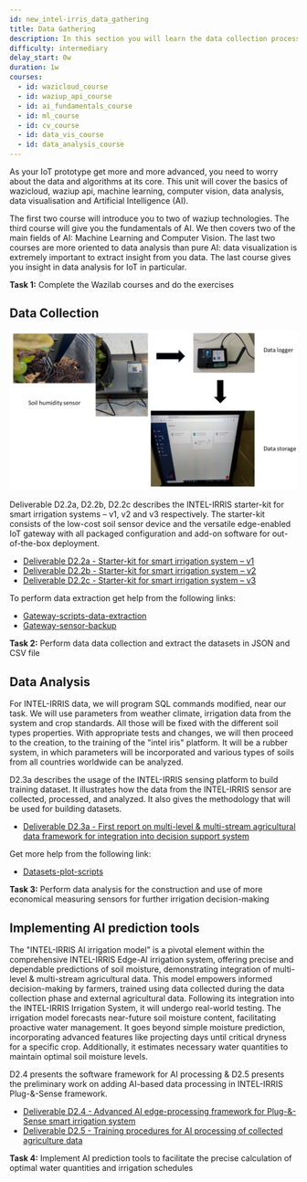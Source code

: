 ```yaml
---
id: new_intel-irris_data_gathering
title: Data Gathering
description: In this section you will learn the data collection process
difficulty: intermediary
delay_start: 0w
duration: 1w
courses:
  - id: wazicloud_course
  - id: waziup_api_course
  - id: ai_fundamentals_course
  - id: ml_course
  - id: cv_course
  - id: data_vis_course
  - id: data_analysis_course
---
```


As your IoT prototype get more and more advanced, you need to worry about the data and algorithms at its core. This unit will cover the basics of wazicloud, waziup api, machine learning, computer vision, data analysis, data visualisation and Artificial Intelligence (AI).


The first two course will introduce you to two of waziup technologies. The third course will give you the fundamentals of AI. We then covers two of the main fields of AI: Machine Learning and Computer Vision. The last two courses are more oriented to data analysis than pure AI: data visualization is extremely important to extract insight from you data. The last course gives you insight in data analysis for IoT in particular.

<alert type='success'><b>Task 1:</b> Complete the Wazilab courses and do the exercises</alert>

Data Collection
------------------------
![alt text](img/data_collection.png)

Deliverable D2.2a, D2.2b, D2.2c describes the INTEL-IRRIS starter-kit for smart irrigation systems – v1, v2 and v3 respectively. The starter-kit consists of the low-cost soil sensor device and the versatile edge-enabled IoT gateway with all packaged configuration and add-on software for out-of-the-box deployment.

   - [Deliverable D2.2a - Starter-kit for smart irrigation system – v1](https://intel-irris.eu/wp-content/uploads/2022/06/D2.2a.pdf)
   - [Deliverable D2.2b - Starter-kit for smart irrigation system – v2](https://intel-irris.eu/wp-content/uploads/2023/07/D2.2b.pdf)
   - [Deliverable D2.2c - Starter-kit for smart irrigation system – v3](https://intel-irris.eu/wp-content/uploads/2024/02/D2.2c-lr.pdf)



   
   To perform data extraction get help from the following links:
   - [Gateway-scripts-data-extraction](https://github.com/CongducPham/PRIMA-Intel-IrriS/blob/main/Gateway/scripts/data-extraction/README.md)
   - [Gateway-sensor-backup](https://github.com/CongducPham/PRIMA-Intel-IrriS/blob/main/Gateway/sensor-backup/README.md)

<alert type='success'><b>Task 2:</b> Perform data data collection and extract the datasets in JSON and CSV file</alert>

Data Analysis
----------------------------------------------------------------

For INTEL-IRRIS data, we will program SQL commands modified, near our task. We will use
parameters from weather climate, irrigation data from the system and crop standards. All those will
be fixed with the different soil types properties. With appropriate tests and changes, we will then
proceed to the creation, to the training of the "intel iris" platform. It will be a rubber system, in which
parameters will be incorporated and various types of soils from all countries worldwide can be
analyzed.

D2.3a describes the usage of the INTEL-IRRIS sensing platform to build training dataset. It illustrates how the data from the INTEL-IRRIS sensor are collected, processed, and analyzed. It also gives the
methodology that will be used for building datasets.

- [Deliverable D2.3a - First report on multi-level & multi-stream agricultural
data framework for integration into decision support
system
](https://intel-irris.eu/wp-content/uploads/2023/01/D2.3a.pdf)

Get more help from the following link:
   - [Datasets-plot-scripts](https://github.com/CongducPham/PRIMA-Intel-IrriS/blob/main/Datasets/plot_scripts/README.md)

<alert type='success'><b>Task 3:</b> Perform data analysis  for the construction and use of more economical measuring sensors for further irrigation
decision-making </alert>


Implementing AI prediction tools
------------------------------------------------

The "INTEL-IRRIS AI irrigation model" is a pivotal element within the comprehensive INTEL-IRRIS Edge-AI irrigation system, offering precise and dependable predictions of soil moisture, demonstrating integration of multi-level & multi-stream agricultural data. This model empowers informed
decision-making by farmers, trained using data collected during the data collection phase and external agricultural data. Following its integration into the INTEL-IRRIS Irrigation System, it will undergo real-world testing.
The irrigation model forecasts near-future soil moisture content, facilitating proactive water management. It goes beyond simple moisture prediction, incorporating advanced features like projecting days until critical dryness for a specific crop. Additionally, it estimates
necessary water quantities to maintain optimal soil moisture levels.

D2.4 presents the software framework for
AI processing & D2.5 presents the preliminary work on adding AI-based data processing in INTEL-IRRIS
Plug-&-Sense framework.

- [Deliverable D2.4 - Advanced AI edge-processing framework for
Plug-&-Sense smart irrigation system](https://intel-irris.eu/wp-content/uploads/2024/02/D2.4.pdf)
- [Deliverable D2.5 -
Training procedures for AI processing of collected
agriculture data
](https://intel-irris.eu/wp-content/uploads/2024/02/D2.5.pdf)

<alert type='success'><b>Task 4:</b> Implement AI prediction tools to facilitate the precise calculation of optimal water quantities
and irrigation schedules
</alert>
